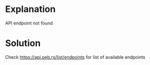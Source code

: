 # Explanation
API endpoint not found

# Solution
Check https://api.peb.rs/list/endpoints for list of available endpoints

